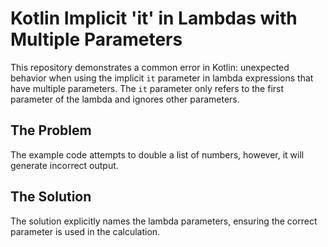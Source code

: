 # Kotlin Implicit 'it' in Lambdas with Multiple Parameters

This repository demonstrates a common error in Kotlin: unexpected behavior when using the implicit `it` parameter in lambda expressions that have multiple parameters.  The `it` parameter only refers to the first parameter of the lambda and ignores other parameters.

## The Problem

The example code attempts to double a list of numbers, however, it will generate incorrect output. 

## The Solution

The solution explicitly names the lambda parameters, ensuring the correct parameter is used in the calculation.